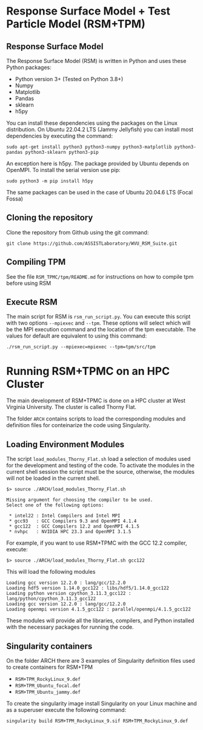 # Response Surface Model + Test Particle Model (RSM+TPM)

## Response Surface Model

The Response Surface Model (RSM) is written in Python and uses these Python packages:

  * Python version 3+ (Tested on Python 3.8+)
  * Numpy
  * Matplotlib
  * Pandas
  * sklearn
  * h5py

You can install these dependencies using the packages on the Linux distribution.
On Ubuntu 22.04.2 LTS (Jammy Jellyfish) you can install most dependencies by executing the command:

```
sudo apt-get install python3 python3-numpy python3-matplotlib python3-pandas python3-sklearn python3-pip
```

An exception here is h5py. The package provided by Ubuntu depends on OpenMPI.
To install the serial version use pip:

```
sudo python3 -m pip install h5py
```

The same packages can be used in the case of Ubuntu 20.04.6 LTS (Focal Fossa)

## Cloning the repository

Clone the repository from Github using the git command:

```
git clone https://github.com/ASSISTLaboratory/WVU_RSM_Suite.git
```

## Compiling TPM

See the file `RSM_TPMC/tpm/README.md` for instructions on how to compile tpm before using RSM  

## Execute RSM

The main script for RSM is `rsm_run_script.py`.
You can execute this script with two options `--mpiexec` and `--tpm`. These options will select which will be the MPI execution command and the location of the tpm executable.
The values for default are equivalent to using this command:

```
./rsm_run_script.py --mpiexec=mpiexec --tpm=tpm/src/tpm
```

# Running RSM+TPMC on an HPC Cluster

The main development of RSM+TPMC is done on a HPC cluster at West Virginia University.
The cluster is called Thorny Flat.

The folder `ARCH` contains scripts to load the corresponding modules and definition files for conteinarize the code using Singularity.

## Loading Environment Modules

The script `load_modules_Thorny_Flat.sh` load a selection of modules used for the development and testing of the code.
To activate the modules in the current shell session the script must be the source, otherwise, the modules will not be loaded in the current shell.

```
$> source ./ARCH/load_modules_Thorny_Flat.sh 

Missing argument for choosing the compiler to be used.
Select one of the following options:

 * intel22 : Intel Compilers and Intel MPI
 * gcc93   : GCC Compilers 9.3 and OpenMPI 4.1.4
 * gcc122  : GCC Compilers 12.2 and OpenMPI 4.1.5
 * nvhpc   : NVIDIA HPC 23.3 and OpenMPI 3.1.5
```

For example, if you want to use RSM+TPMC with the GCC 12.2 compiler, execute:

```
$> source ./ARCH/load_modules_Thorny_Flat.sh gcc122
```

This will load the following modules

```
Loading gcc version 12.2.0 : lang/gcc/12.2.0
Loading hdf5 version 1.14.0_gcc122 : libs/hdf5/1.14.0_gcc122
Loading python version cpython_3.11.3_gcc122 : lang/python/cpython_3.11.3_gcc122
Loading gcc version 12.2.0 : lang/gcc/12.2.0
Loading openmpi version 4.1.5_gcc122 : parallel/openmpi/4.1.5_gcc122
```

These modules will provide all the libraries, compilers, and Python installed with the necessary packages for running the code.

## Singularity containers

On the folder ARCH there are 3 examples of Singularity definition files used to create containers for RSM+TPM


 * `RSM+TPM_RockyLinux_9.def`   
 * `RSM+TPM_Ubuntu_focal.def`  
 * `RSM+TPM_Ubuntu_jammy.def`

To create the singularity image install Singularity on your Linux machine and as a superuser execute the following command:

```
singularity build RSM+TPM_RockyLinux_9.sif RSM+TPM_RockyLinux_9.def
```


